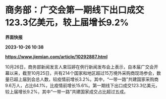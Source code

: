 # 商务部：广交会第一期线下出口成交123.3亿美元，较上届增长9.2%
**界面快报**

**2023-10-26 10:38**

**https://www.jiemian.com/article/10292887.html**

10月26日，商务部新闻发言人束珏婷在例行新闻发布会上表示，自本届广交会开幕以来，截至10月25日，共有214个国家和地区超过15万境外采购商现场参会，数量已超上届到会总人数，较疫情前增长3.2%。其中，“一带一路”共建国家采购商9.6万人，占比64.1%，比疫情前增长15.6%。第一期线下出口成交123.3亿美元，较上届增长9.2%，其中“一带一路”共建国家成交占比超过五成。